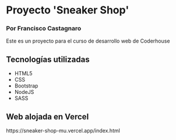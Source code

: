 <h1>Proyecto 'Sneaker Shop'</h1>
<h3>Por Francisco Castagnaro</h3>

<p>Este es un proyecto para el curso de desarrollo web de Coderhouse</p>
<h2>Tecnologías utilizadas</h2>

<ul>
    <li>HTML5</li>
    <li>CSS</li>
    <li>Bootstrap</li>
    <li>NodeJS</li>
    <li>SASS</li>
</ul>

<h2>Web alojada en Vercel</h2>
<p><a>https://sneaker-shop-mu.vercel.app/index.html</a></p>